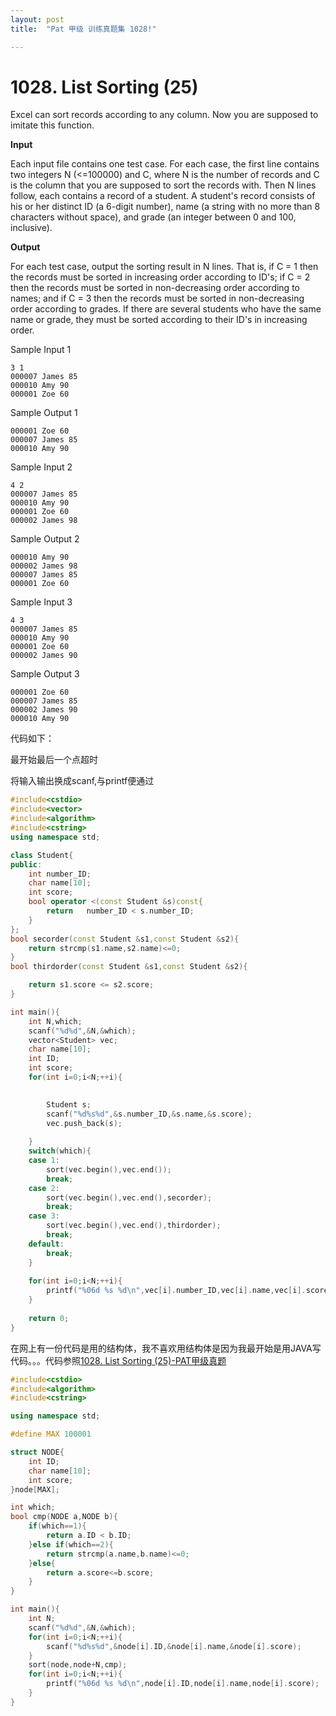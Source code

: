 ```yaml
---
layout: post
title:  "Pat 甲级 训练真题集 1028!"

---
```

# 1028. List Sorting (25)

Excel can sort records according to any column.  Now you are supposed to imitate this function.

**Input**

Each input file contains one test case.  For each case, the first line contains two integers N (<=100000) and C, where N is the number of records and C is the column that you are supposed to sort the records with.  Then N lines follow, each contains a record of a student.  A student's record consists of his or her distinct ID (a 6-digit number), name (a string with no more than 8 characters without space), and grade (an integer between 0 and 100, inclusive).

**Output**

For each test case, output the sorting result in N lines.  That is, if C = 1 then the records must be sorted in increasing order according to ID's; if C = 2 then the records must be sorted in non-decreasing order according to names; and if C = 3 then the records must be sorted in non-decreasing order according to grades.  If there are several students who have the same name or grade, they must be sorted according to their ID's in increasing order.

Sample Input 1

```
3 1
000007 James 85
000010 Amy 90
000001 Zoe 60

```

Sample Output 1

```
000001 Zoe 60
000007 James 85
000010 Amy 90

```

Sample Input 2

```
4 2
000007 James 85
000010 Amy 90
000001 Zoe 60
000002 James 98

```

Sample Output 2

```
000010 Amy 90
000002 James 98
000007 James 85
000001 Zoe 60

```

Sample Input 3

```
4 3
000007 James 85
000010 Amy 90
000001 Zoe 60
000002 James 90

```

Sample Output 3

```
000001 Zoe 60
000007 James 85
000002 James 90
000010 Amy 90
```



代码如下：

最开始最后一个点超时

将输入输出换成scanf,与printf便通过

```c++
#include<cstdio>
#include<vector>
#include<algorithm>
#include<cstring>
using namespace std;

class Student{
public:
	int number_ID;
	char name[10];
	int score;
	bool operator <(const Student &s)const{
		return   number_ID < s.number_ID;
	}
};
bool secorder(const Student &s1,const Student &s2){
	return strcmp(s1.name,s2.name)<=0;
}
bool thirdorder(const Student &s1,const Student &s2){

	return s1.score <= s2.score;
}

int main(){
	int N,which;
	scanf("%d%d",&N,&which);
	vector<Student> vec;
	char name[10];
	int ID;
	int score;
	for(int i=0;i<N;++i){

		
		Student s;
		scanf("%d%s%d",&s.number_ID,&s.name,&s.score);	
		vec.push_back(s);
		
	}	
	switch(which){
	case 1:
		sort(vec.begin(),vec.end());
		break;
	case 2:
		sort(vec.begin(),vec.end(),secorder);
		break;
	case 3:
		sort(vec.begin(),vec.end(),thirdorder);
		break;
	default:
		break;
	}
	
	for(int i=0;i<N;++i){
		printf("%06d %s %d\n",vec[i].number_ID,vec[i].name,vec[i].score);
	}
	
	return 0;
}

```
在网上有一份代码是用的结构体，我不喜欢用结构体是因为我最开始是用JAVA写代码。。。代码参照[1028. List Sorting (25)-PAT甲级真题](http://www.liuchuo.net/archives/2120)

```c++
#include<cstdio>
#include<algorithm>
#include<cstring>

using namespace std;

#define MAX 100001

struct NODE{
	int ID;
	char name[10];
	int score;
}node[MAX];

int which;
bool cmp(NODE a,NODE b){
	if(which==1){
		return a.ID < b.ID;
	}else if(which==2){
		return strcmp(a.name,b.name)<=0;
	}else{
		return a.score<=b.score;
	}
}

int main(){
	int N;
	scanf("%d%d",&N,&which);
	for(int i=0;i<N;++i){
		scanf("%d%s%d",&node[i].ID,&node[i].name,&node[i].score);
	}
	sort(node,node+N,cmp);
	for(int i=0;i<N;++i){
		printf("%06d %s %d\n",node[i].ID,node[i].name,node[i].score);
	}
}
```
